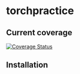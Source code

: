# torchpractice

## Current coverage
[![Coverage Status](https://coveralls.io/repos/github/3like3beer/torchpractice/badge.svg?branch=master)](https://coveralls.io/github/3like3beer/torchpractice?branch=master)

## Installation
